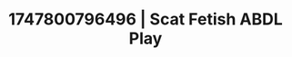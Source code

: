 ---
categories:
- Audio stimulation
- Stepsister roleplay
- Slow strip tease
- Sensual choreography
- Ethical porn
image: /assets/images/1747800796496.jpg
layout: post
seo:
  description: Featured content with high-quality Scat Fetish, ABDL Play. HD images
    available.
  keywords: Scat Fetish, ABDL Play
  og_image: /assets/images/1747800796496.jpg
  schema_type: VisualArtwork
tags:
- '#1747800796496'
- Scat Fetish
- ABDL Play
title: 1747800796496 | Scat Fetish ABDL Play
---